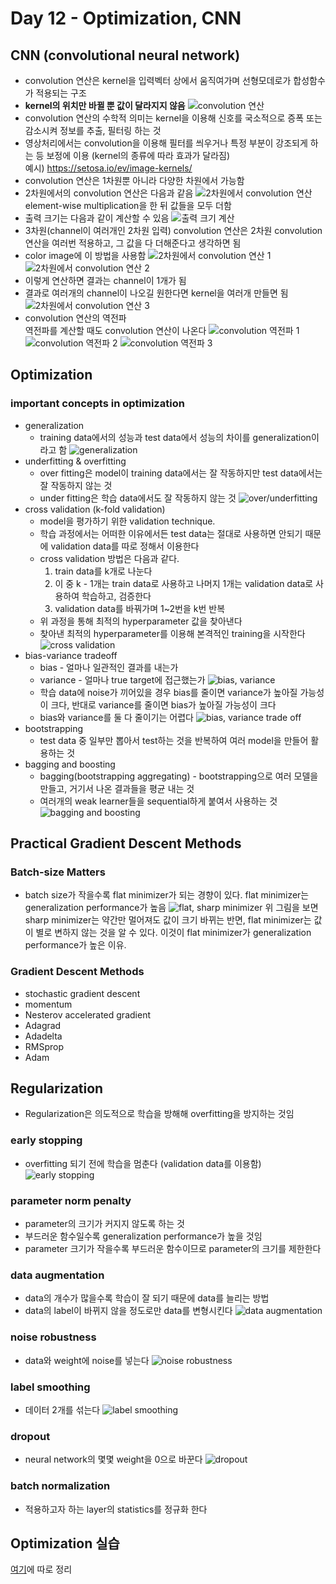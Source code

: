 # Day 12 - Optimization, CNN

## CNN (convolutional neural network)

* convolution 연산은 kernel을 입력벡터 상에서 움직여가며 선형모데로가 합성함수가 적용되는 구조
* **kernel의 위치만 바뀔 뿐 값이 달라지지 않음**
    ![convolution 연산](./img/convolution%20연산.png)
* convolution 연산의 수학적 의미는 kernel을 이용해 신호를 국소적으로 증폭 또는 감소시켜 정보를 추출, 필터링 하는 것
* 영상처리에서는 convolution을 이용해 필터를 씌우거나 특정 부분이 강조되게 하는 등 보정에 이용 (kernel의 종류에 따라 효과가 달라짐)  
  예시) https://setosa.io/ev/image-kernels/
* convolution 연산은 1차원뿐 아니라 다양한 차원에서 가능함
* 2차원에서의 convolution 연산은 다음과 같음
    ![2차원에서 convolution 연산](./img/2d_conv.png)
    element-wise multiplication을 한 뒤 값들을 모두 더함
* 출력 크기는 다음과 같이 계산할 수 있음
    ![출력 크기 계산](./img/conv-size.png)
* 3차원(channel이 여러개인 2차원 입력) convolution 연산은 2차원 convolution 연산을 여러번 적용하고, 그 값을 다 더해준다고 생각하면 됨
* color image에 이 방법을 사용함
    ![2차원에서 convolution 연산 1](./img/3d_conv1.png)
    ![2차원에서 convolution 연산 2](./img/3d_conv2.png)
* 이렇게 연산하면 결과는 channel이 1개가 됨
* 결과로 여러개의 channel이 나오길 원한다면 kernel을 여러개 만들면 됨
    ![2차원에서 convolution 연산 3](./img/3d_conv3.png)
* convolution 연산의 역전파  
  역전파를 계산할 때도 convolution 연산이 나온다
    ![convolution 역전파 1](./img/conv역전파1.png)
    ![convolution 역전파 2](./img/conv역전파2.png)
    ![convolution 역전파 3](./img/conv역전파3.png)
  
  

## Optimization

### important concepts in optimization  

* generalization
  * training data에서의 성능과 test data에서 성능의 차이를 generalization이라고 함
    ![generalization](./img/generalization.png)
* underfitting & overfitting
  * over fitting은 model이 training data에서는 잘 작동하지만 test data에서는 잘 작동하지 않는 것
  * under fitting은 학습 data에서도 잘 작동하지 않는 것
    ![over/underfitting](./img/over_under_fitting.png)  
* cross validation (k-fold validation)
  * model을 평가하기 위한 validation technique. 
  * 학습 과정에서는 어떠한 이유에서든 test data는 절대로 사용하면 안되기 때문에 validation data를 따로 정해서 이용한다
  * cross validation 방법은 다음과 같다.
    1. train data를 k개로 나눈다
    2. 이 중 k - 1개는 train data로 사용하고 나머지 1개는 validation data로 사용하여 학습하고, 검증한다
    3. validation data를 바꿔가며 1~2번을 k번 반복 
  * 위 과정을 통해 최적의 hyperparameter 값을 찾아낸다
  * 찾아낸 최적의 hyperparameter를 이용해 본격적인 training을 시작한다  
    ![cross validation](./img/cross_validation.png)  
* bias-variance tradeoff
  * bias - 얼마나 일관적인 결과를 내는가
  * variance - 얼마나 true target에 접근했는가
    ![bias, variance](./img/bias_variance.png)
  * 학습 data에 noise가 끼어있을 경우 bias를 줄이면 variance가 높아질 가능성이 크다, 반대로 variance를 줄이면 bias가 높아질 가능성이 크다
  * bias와 variance를 둘 다 줄이기는 어렵다
    ![bias, variance trade off](./img/bias_variance_trade_off.png)
* bootstrapping
  * test data 중 일부만 뽑아서 test하는 것을 반복하여 여러 model을 만들어 활용하는 것
* bagging and boosting
  * bagging(bootstrapping aggregating) - bootstrapping으로 여러 모델을 만들고, 거기서 나온 결과들을 평균 내는 것
  * 여러개의 weak learner들을 sequential하게 붙여서 사용하는 것
    ![bagging and boosting](./img/bagging_boosting.png)

## Practical Gradient Descent Methods

### Batch-size Matters

* batch size가 작을수록 flat minimizer가 되는 경향이 있다. flat minimizer는 generalization performance가 높음
![flat, sharp minimizer](./img/batchsize.png)
위 그림을 보면 sharp minimizer는 약간만 멀어져도 값이 크기 바뀌는 반면, flat minimizer는 값이 별로 변하지 않는 것을 알 수 있다. 이것이 flat minimizer가 generalization performance가 높은 이유.

### Gradient Descent Methods

* stochastic gradient descent
* momentum
* Nesterov accelerated gradient
* Adagrad
* Adadelta
* RMSprop
* Adam

## Regularization

* Regularization은 의도적으로 학습을 방해해 overfitting을 방지하는 것임

### early stopping

* overfitting 되기 전에 학습을 멈춘다 (validation data를 이용함)
    ![early stopping](./img/early_stopping.png)

### parameter norm penalty

* parameter의 크기가 커지지 않도록 하는 것
* 부드러운 함수일수록 generalization performance가 높을 것임
* parameter 크기가 작을수록 부드러운 함수이므로 parameter의 크기를 제한한다

### data augmentation

* data의 개수가 많을수록 학습이 잘 되기 때문에 data를 늘리는 방법
* data의 label이 바뀌지 않을 정도로만 data를 변형시킨다
    ![data augmentation](./img/data_augmentation.png)

### noise robustness

* data와 weight에 noise를 넣는다
    ![noise robustness](./img/noise_robustness.png)

### label smoothing

* 데이터 2개를 섞는다
    ![label smoothing](./img/label_smoothing.png)

### dropout

* neural network의 몇몇 weight을 0으로 바꾼다
    ![dropout](./img/dropout.png)

### batch normalization

* 적용하고자 하는 layer의 statistics를 정규화 한다

## Optimization 실습

[여기](./optimization%20실습/optimization%20실습.md)에 따로 정리